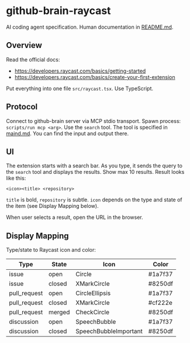 # github-brain-raycast

AI coding agent specification. Human documentation in [README.md](../README.md#raycast-extension).

## Overview

Read the official docs:
  - https://developers.raycast.com/basics/getting-started
  - https://developers.raycast.com/basics/create-your-first-extension

Put everything into one file `src/raycast.tsx`. Use TypeScript.

## Protocol

Connect to github-brain server via MCP stdio transport. Spawn process: `scripts/run mcp <arg>`. Use the `search` tool.
The tool is specified in [maind.md](..main.md#tools). You can find the input and output there.

## UI

The extension starts with a search bar. As you type, it sends the query to the `search` tool and displays the results.
Show max 10 results. Result looks like this:

```
<icon><title> <repository>
```

`title` is bold, `repository` is subtle. `icon` depends on the type and state of the item (see Display Mapping below).

When user selects a result, open the URL in the browser.

## Display Mapping

Type/state to Raycast icon and color:

| Type | State | Icon | Color |
|------|-------|------|-------|
| issue | open | Circle | #1a7f37 |
| issue | closed | XMarkCircle | #8250df |
| pull_request | open | CircleEllipsis | #1a7f37 |
| pull_request | closed | XMarkCircle | #cf222e |
| pull_request | merged | CheckCircle | #8250df |
| discussion | open | SpeechBubble | #1a7f37 |
| discussion | closed | SpeechBubbleImportant | #8250df |